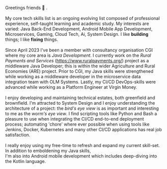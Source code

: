 Greetings friends 🎃 .  
<br/>
My core tech skills list is an ongoing evolving list composed of professional
experience, self-taught learning and academic study. My interests are varied: Java Back-End Development, 
Android Mobile App Development, Microservices, Gaming, Cloud Tech, Ai, System Design. I like **building** things; I like
**fixing** things.
<br/>
<br/>
Since April 2023 I've been a member with consultancy organisation CGI where my core area is *Java Development*. I 
currently work on the *Rural Payments and Services* (https://www.ruralpayments.org/) project as a middleware Java 
Developer; this is within the wider Agriculture and Rural Economies (ARE) project. Prior to CGI, my Java skills were 
strengthened while working as a middleware developer in the microservice data integration team with OLM Systems. 
Lastly, my CI/CD DevOps-skills were advanced while working as a Platform Engineer at Virgin Money.
<br />
<br />
I enjoy developing and maintaining technical estates, both greenfield and brownfield. I'm attracted to System Design and 
I enjoy understanding the architecture of a project: the *bird's eye view* is as important and interesting to me as the 
*worm's eye view*. I find scripting tools like Python and Bash a pleasure to use when integrating the CI/CD end-to-end 
deployment process; automating 'chore' where ever possible when using tools like Jenkins, Docker, Kubernetes and many 
other CI/CD applications has real job satisfaction.
<br />
<br />
I really enjoy using my free-time to refresh and expand my current skill-set. In addition to emboldening my Java skills,  
I'm also into Android mobile development which includes deep-diving into the Kotlin language.


